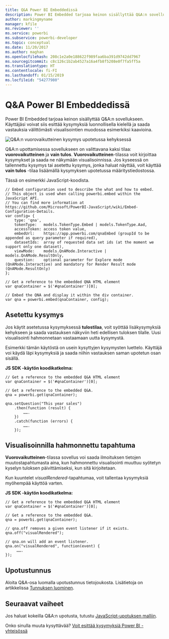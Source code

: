 ```yaml
---
title: Q&A Power BI Embeddedissä
description: Power BI Embedded tarjoaa keinon sisällyttää Q&A:n sovellukseen. Käyttäjäsi voivat siis esittää kysymyksiä luonnollisella kielellä.
author: markingmyname
manager: kfile
ms.reviewer: ''
ms.service: powerbi
ms.subservice: powerbi-developer
ms.topic: conceptual
ms.date: 11/20/2017
ms.author: maghan
ms.openlocfilehash: 208c1e2a0e188622f989faa6ba391d9742dd7967
ms.sourcegitcommit: c8c126c1b2ab4527a16a4fb8f5208e0f7fa5ff5a
ms.translationtype: HT
ms.contentlocale: fi-FI
ms.lasthandoff: 01/15/2019
ms.locfileid: "54277980"
---
```

# <a name="qa-in-power-bi-embedded"></a>Q&A Power BI Embeddedissä
Power BI Embedded tarjoaa keinon sisällyttää Q&A:n sovellukseen. Käyttäjäsi voivat siis esittää kysymyksiä luonnollisella kielellä ja saada vastauksia välittömästi visualisointien muodossa esimerkiksi kaavioina.

![Q&A:n vuorovaikutteinen kysymys upotetussa kehyksessä](media/qanda/embedded-qanda.gif)

Q&A:n upottamisessa sovellukseen on valittavana kaksi tilaa: **vuorovaikutteinen** ja **vain tulos**. **Vuorovaikutteinen**-tilassa voit kirjoittaa kysymykset ja saada ne näkymään visualisoinnissa. Jos kyseessä on tallennettu kysymys tai asetettu kysymys, jonka haluat näyttää, voit käyttää **vain tulos** -tilaa lisäämällä kysymyksen upotetussa määritystiedostossa.

Tässä on esimerkki JavaScript-koodista.

```
// Embed configuration used to describe the what and how to embed.
// This object is used when calling powerbi.embed within the JavaScript API.
// You can find more information at https://github.com/Microsoft/PowerBI-JavaScript/wiki/Embed-Configuration-Details.
var config= {
    type: 'qna',
    tokenType:   models.TokenType.Embed | models.TokenType.Aad,
    accessToken: access token value,
    embedUrl:    https://app.powerbi.com/qnaEmbed (groupId to be appended as query parameter if required),
    datasetIds:  array of requested data set ids (at the moment we support only one dataset),
    viewMode:    models.QnAMode.Interactive | models.QnAMode.ResultOnly,
    question:    optional parameter for Explore mode (QnAMode.Interactive) and mandatory for Render Result mode (QnAMode.ResultOnly)
};

// Get a reference to the embedded QNA HTML element
var qnaContainer = $('#qnaContainer')[0];

// Embed the QNA and display it within the div container.
var qna = powerbi.embed(qnaContainer, config);
```

## <a name="set-question"></a>Asetettu kysymys
Jos käytit asetetussa kysymyksessä **tulostilaa**, voit syöttää lisäkysymyksiä kehykseen ja saada vastauksen näkyviin heti edellisen tuloksen tilalle. Uusi visualisointi hahmonnetaan vastaamaan uutta kysymystä.

Esimerkki tämän käytöstä on usein kysyttyjen kysymysten luettelo. Käyttäjä voi käydä läpi kysymyksiä ja saada niihin vastauksen saman upotetun osan sisällä.

**JS SDK -käytön koodikatkelma:**  

```        
// Get a reference to the embedded Q&A HTML element
var qnaContainer = $('#qnaContainer')[0];

// Get a reference to the embedded Q&A.
qna = powerbi.get(qnaContainer);

qna.setQuestion("This year sales")
    .then(function (result) {
        …….
    })
    .catch(function (errors) {
        …….
    });
```

## <a name="visual-rendered-event"></a>Visualisoinnilla hahmonnettu tapahtuma
**Vuorovaikutteinen**-tilassa sovellus voi saada ilmoituksen tietojen muutostapahtumasta aina, kun hahmonnettu visualisointi muuttuu syötetyn kyselyn tuloksen päivittämiseksi, kun sitä kirjoitetaan.

Kun kuuntelet *visualRendered*-tapahtumaa, voit tallentaa kysymyksiä myöhempää käyttöä varten. 

**JS SDK -käytön koodikatkelma:**  

```
// Get a reference to the embedded Q&A HTML element
var qnaContainer = $('#qnaContainer')[0];

// Get a reference to the embedded Q&A.
qna = powerbi.get(qnaContainer);

// qna.off removes a given event listener if it exists.
qna.off("visualRendered");

// qna.on will add an event listener.
qna.on("visualRendered", function(event) {
     …….
});
```

## <a name="embed-token"></a>Upotustunnus
Aloita Q&A-osa luomalla upotustunnus tietojoukosta. Lisätietoja on artikkelissa [Tunnuksen luominen](https://docs.microsoft.com/rest/api/power-bi/embedtoken).

## <a name="next-steps"></a>Seuraavat vaiheet
Jos haluat kokeilla Q&A:n upotusta, tutustu [JavaScript-upotuksen malliin](https://microsoft.github.io/PowerBI-JavaScript/demo/).

Onko sinulla muuta kysyttävää? [Voit esittää kysymyksiä Power BI -yhteisössä](http://community.powerbi.com/)

